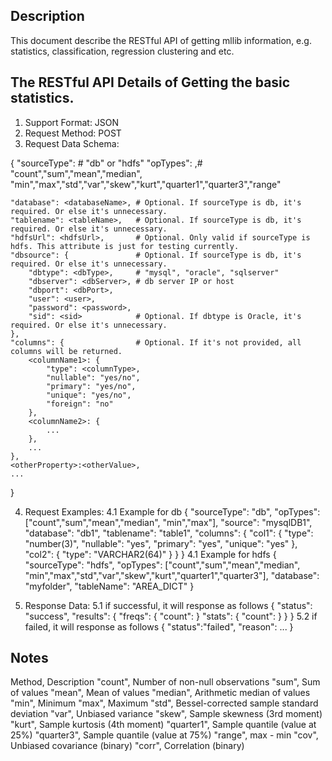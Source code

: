 
Description
-----------
This document describe the RESTful API of getting mllib information, e.g. statistics, classification, regression clustering and etc.

The RESTful API Details of Getting the basic statistics.
-------------
1. Support Format: JSON
2. Request Method: POST
3. Request Data Schema:

{
    "sourceType": <sourceType>  # "db" or "hdfs"
    "opTypes": <outputTypeList>,# "count","sum","mean","median", "min","max","std","var","skew","kurt","quarter1","quarter3","range"

    "database": <databaseName>, # Optional. If sourceType is db, it's required. Or else it's unnecessary.
    "tablename": <tableName>,   # Optional. If sourceType is db, it's required. Or else it's unnecessary.
    "hdfsUrl": <hdfsUrl>,       # Optional. Only valid if sourceType is hdfs. This attribute is just for testing currently.
    "dbsource": {               # Optional. If sourceType is db, it's required. Or else it's unnecessary.
        "dbtype": <dbType>,     # "mysql", "oracle", "sqlserver"
        "dbserver": <dbServer>, # db server IP or host
        "dbport": <dbPort>,
        "user": <user>,
        "password": <password>,
        "sid": <sid>            # Optional. If dbtype is Oracle, it's required. Or else it's unnecessary.
    },
    "columns": {                # Optional. If it's not provided, all columns will be returned.
        <columnName1>: {
            "type": <columnType>,
            "nullable": "yes/no",
            "primary": "yes/no",
            "unique": "yes/no",
            "foreign": "no"
        },
        <columnName2>: {
            ...
        },
        ...
    },
    <otherProperty>:<otherValue>,
    ...
}


4. Request Examples:
4.1 Example for db
{
    "sourceType": "db",
    "opTypes": ["count","sum","mean","median", "min","max"],
    "source": "mysqlDB1",
    "database": "db1",
    "tablename": "table1",
    "columns": {
        "col1": {
            "type": "number(3)",
            "nullable": "yes",
            "primary": "yes",
            "unique": "yes"
        },
        "col2": {
            "type": "VARCHAR2(64)"
        }
    }
}
4.1 Example for hdfs
{
    "sourceType": "hdfs",
    "opTypes": ["count","sum","mean","median", "min","max","std","var","skew","kurt","quarter1","quarter3"],
    "database": "myfolder",
    "tableName": "AREA_DICT"
}

5. Response Data:
5.1 if successful, it will response as follows
{
    "status": "success",
    "results": {
        "freqs": {
            "count": <value>
        }
        "stats": {
            "count": <value>
        }
    }
}
5.2 if failed, it will response as follows
{ "status":"failed", "reason": ... }


Notes
-------------

Method,      Description
"count",     Number of non-null observations
"sum",       Sum of values
"mean",      Mean of values
"median",    Arithmetic median of values
"min",       Minimum
"max",       Maximum
"std",       Bessel-corrected sample standard deviation
"var",       Unbiased variance
"skew",      Sample skewness (3rd moment)
"kurt",      Sample kurtosis (4th moment)
"quarter1",  Sample quantile (value at 25%)
"quarter3",  Sample quantile (value at 75%)
"range",     max - min
"cov",       Unbiased covariance (binary)
"corr",      Correlation (binary)